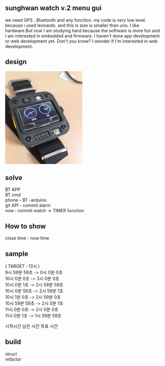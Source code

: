## sunghwan watch v.2 menu gui

we need GPS , Bluetooth and any function. my code is very low level. because i used leonardo. and this is size is smaller than uno. I like hardware.But now I am studying hard because the software is more fun and I am interested in embedded and firmware. I haven't done app development or web development yet. Don't you know? I wonder if I'm interested in web development.  

## design

<img src="./oled-watch.jpg" height="300px" width="250px">

## solve

BT APP  
BT cmd   
phone - BT -arduino  
git API - commit alarm  
now : commit watch -> TIMER function  

## How to show

close time - now time   


## sample

( TARGET : 13시 )  
 9시  59분 59초	->    0시  0분  0초  
10시   0분  0초	->    3시  0분  0초  
10시   0분  1초	->    2시 59분 59초  
10시   0분 59초	->    2시 59분  1초  
10시   1분  0초	->    2시 59분  0초  
10시  59분 59초	->    2시  0분  1초  
11시   0분  0초	->    2시  0분  0초  
11시   0분  1초	->    1시 59분 59초  

시작시간 남은 시간 목표 시간  

## build 

struct  
refactor  
